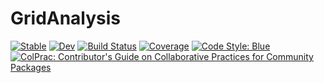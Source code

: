 # GridAnalysis

[![Stable](https://img.shields.io/badge/docs-stable-blue.svg)](https://invenia.github.io/GridAnalysis.jl/stable)
[![Dev](https://img.shields.io/badge/docs-dev-blue.svg)](https://invenia.github.io/GridAnalysis.jl/dev)
[![Build Status](https://github.com/invenia/GridAnalysis.jl/workflows/CI/badge.svg)](https://github.com/invenia/GridAnalysis.jl/actions)
[![Coverage](https://codecov.io/gh/invenia/GridAnalysis.jl/branch/master/graph/badge.svg)](https://codecov.io/gh/invenia/GridAnalysis.jl)
[![Code Style: Blue](https://img.shields.io/badge/code%20style-blue-4495d1.svg)](https://github.com/invenia/BlueStyle)
[![ColPrac: Contributor's Guide on Collaborative Practices for Community Packages](https://img.shields.io/badge/ColPrac-Contributor's%20Guide-blueviolet)](https://github.com/SciML/ColPrac)
